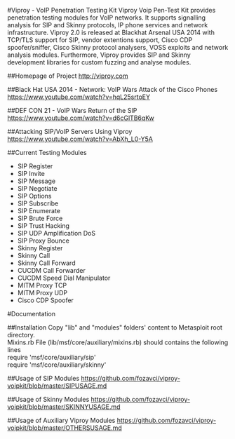 #Viproy - VoIP Penetration Testing Kit
Viproy Voip Pen-Test Kit provides penetration testing modules for VoIP networks. It supports signalling analysis for SIP and Skinny protocols, IP phone services and network infrastructure. Viproy 2.0 is released at Blackhat Arsenal USA 2014 with TCP/TLS support for SIP, vendor extentions support, Cisco CDP spoofer/sniffer, Cisco Skinny protocol analysers, VOSS exploits and network analysis modules. Furthermore, Viproy provides SIP and Skinny development libraries for custom fuzzing and analyse modules.

##Homepage of Project
http://viproy.com<br>

##Black Hat USA 2014 - Network: VoIP Wars Attack of the Cisco Phones
https://www.youtube.com/watch?v=hqL25srtoEY

##DEF CON 21 - VoIP Wars Return of the SIP
https://www.youtube.com/watch?v=d6cGlTB6qKw

##Attacking SIP/VoIP Servers Using Viproy
https://www.youtube.com/watch?v=AbXh_L0-Y5A

##Current Testing Modules
* SIP Register
* SIP Invite
* SIP Message
* SIP Negotiate
* SIP Options
* SIP Subscribe
* SIP Enumerate
* SIP Brute Force
* SIP Trust Hacking
* SIP UDP Amplification DoS
* SIP Proxy Bounce
* Skinny Register
* Skinny Call
* Skinny Call Forward
* CUCDM Call Forwarder
* CUCDM Speed Dial Manipulator
* MITM Proxy TCP
* MITM Proxy UDP
* Cisco CDP Spoofer

#Documentation

##Installation
Copy "lib" and "modules" folders' content to Metasploit root directory.<br>
Mixins.rb File (lib/msf/core/auxiliary/mixins.rb) should contains the following lines<br>
require 'msf/core/auxiliary/sip'<br>
require 'msf/core/auxiliary/skinny'<br>

##Usage of SIP Modules
https://github.com/fozavci/viproy-voipkit/blob/master/SIPUSAGE.md

##Usage of Skinny Modules
https://github.com/fozavci/viproy-voipkit/blob/master/SKINNYUSAGE.md

##Usage of Auxiliary Viproy Modules
https://github.com/fozavci/viproy-voipkit/blob/master/OTHERSUSAGE.md
